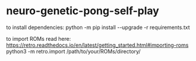 # neuro-genetic-pong-self-play
to install dependencies: 
python -m pip install --upgrade -r requirements.txt

to import ROMs read here: 
https://retro.readthedocs.io/en/latest/getting_started.html#importing-roms
python3 -m retro.import /path/to/your/ROMs/directory/


